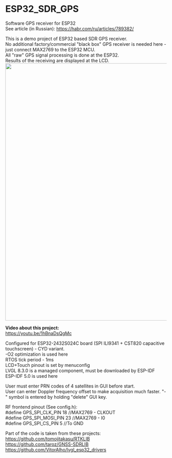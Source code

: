 # ESP32_SDR_GPS
Software GPS receiver for ESP32  
See article (in Russian): https://habr.com/ru/articles/789382/  
  
This is a demo project of ESP32 based SDR GPS receiver.  
No additional factory/commercial "black box" GPS receiver is needed here - just connect MAX2769 to the ESP32 MCU.  
All "raw" GPS signal processing is done at the ESP32.  
Results of the receiving are displayed at the LCD.   
<img src="https://github.com/iliasam/ESP32_SDR_GPS/blob/main/Images/Drawing_esp32b.png" width="800">  
  
**Video about this project:**  
https://youtu.be/1hBnaDsQgMc  
  
Configured for ESP32-2432S024C board (SPI ILI9341 + CST820 capacitive touchscreen) - CYD variant.  
-O2 optimization is used here  
RTOS tick period - 1ms  
LCD+Touch pinout is set by menuconfig  
LVGL 8.3.0 is a managed component, must be downloaded by ESP-IDF  
ESP-IDF 5.0 is used here  

User must enter PRN codes of 4 satellites in GUI before start.  
User can enter Doppler frequency offset to make acquisition much faster. "-" symbol is entered by holding "delete" GUI key.  
  
RF frontend pinout (See config.h):  
#define GPS_SPI_CLK_PIN     18 //MAX2769 - CLKOUT  
#define GPS_SPI_MOSI_PIN    23 //MAX2769 - I0  
#define GPS_SPI_CS_PIN      5  //To GND  
  
Part of the code is taken from these projects:
https://github.com/tomojitakasu/RTKLIB  
https://github.com/taroz/GNSS-SDRLIB  
https://github.com/VitorAlho/lvgl_esp32_drivers  

